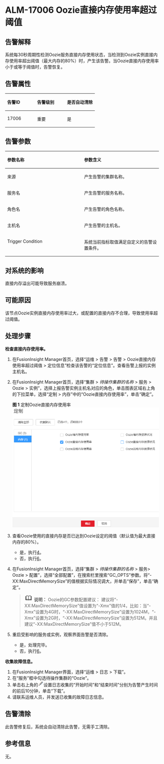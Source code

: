 # ALM-17006 Oozie直接内存使用率超过阈值<a name="ALM-17006"></a>

## 告警解释<a name="section12425729"></a>

系统每30秒周期性检测Oozie服务直接内存使用状态，当检测到Oozie实例直接内存使用率超出阈值（最大内存的80%）时，产生该告警。当Oozie直接内存使用率小于或等于阈值时，告警恢复。

## 告警属性<a name="section44722703"></a>

<a name="table31960038"></a>
<table><thead align="left"><tr id="row23830225"><th class="cellrowborder" valign="top" width="33.33333333333333%" id="mcps1.1.4.1.1"><p id="p51200045"><a name="p51200045"></a><a name="p51200045"></a>告警ID</p>
</th>
<th class="cellrowborder" valign="top" width="33.33333333333333%" id="mcps1.1.4.1.2"><p id="p53563006"><a name="p53563006"></a><a name="p53563006"></a>告警级别</p>
</th>
<th class="cellrowborder" valign="top" width="33.33333333333333%" id="mcps1.1.4.1.3"><p id="p43636268"><a name="p43636268"></a><a name="p43636268"></a>是否自动清除</p>
</th>
</tr>
</thead>
<tbody><tr id="row44876830"><td class="cellrowborder" valign="top" width="33.33333333333333%" headers="mcps1.1.4.1.1 "><p id="p11144637"><a name="p11144637"></a><a name="p11144637"></a>17006</p>
</td>
<td class="cellrowborder" valign="top" width="33.33333333333333%" headers="mcps1.1.4.1.2 "><p id="p30300400"><a name="p30300400"></a><a name="p30300400"></a>重要</p>
</td>
<td class="cellrowborder" valign="top" width="33.33333333333333%" headers="mcps1.1.4.1.3 "><p id="p38413344"><a name="p38413344"></a><a name="p38413344"></a>是</p>
</td>
</tr>
</tbody>
</table>

## 告警参数<a name="section66960013"></a>

<a name="table24473140"></a>
<table><thead align="left"><tr id="row59299451"><th class="cellrowborder" valign="top" width="50%" id="mcps1.1.3.1.1"><p id="p38526266"><a name="p38526266"></a><a name="p38526266"></a>参数名称</p>
</th>
<th class="cellrowborder" valign="top" width="50%" id="mcps1.1.3.1.2"><p id="p33619874"><a name="p33619874"></a><a name="p33619874"></a>参数含义</p>
</th>
</tr>
</thead>
<tbody><tr id="row92251033132112"><td class="cellrowborder" valign="top" width="50%" headers="mcps1.1.3.1.1 "><p id="p156438591896"><a name="p156438591896"></a><a name="p156438591896"></a>来源</p>
</td>
<td class="cellrowborder" valign="top" width="50%" headers="mcps1.1.3.1.2 "><p id="p187931338134115"><a name="p187931338134115"></a><a name="p187931338134115"></a>产生告警的集群名称。</p>
</td>
</tr>
<tr id="row38855258"><td class="cellrowborder" valign="top" width="50%" headers="mcps1.1.3.1.1 "><p id="p65062640"><a name="p65062640"></a><a name="p65062640"></a>服务名</p>
</td>
<td class="cellrowborder" valign="top" width="50%" headers="mcps1.1.3.1.2 "><p id="p49883611"><a name="p49883611"></a><a name="p49883611"></a>产生告警的服务名称。</p>
</td>
</tr>
<tr id="row46299319"><td class="cellrowborder" valign="top" width="50%" headers="mcps1.1.3.1.1 "><p id="p35626567"><a name="p35626567"></a><a name="p35626567"></a>角色名</p>
</td>
<td class="cellrowborder" valign="top" width="50%" headers="mcps1.1.3.1.2 "><p id="p35117813"><a name="p35117813"></a><a name="p35117813"></a>产生告警的角色名称。</p>
</td>
</tr>
<tr id="row47624865"><td class="cellrowborder" valign="top" width="50%" headers="mcps1.1.3.1.1 "><p id="p51620924"><a name="p51620924"></a><a name="p51620924"></a>主机名</p>
</td>
<td class="cellrowborder" valign="top" width="50%" headers="mcps1.1.3.1.2 "><p id="p7870031"><a name="p7870031"></a><a name="p7870031"></a>产生告警的主机名。</p>
</td>
</tr>
<tr id="row3721419"><td class="cellrowborder" valign="top" width="50%" headers="mcps1.1.3.1.1 "><p id="p32999559"><a name="p32999559"></a><a name="p32999559"></a>Trigger Condition</p>
</td>
<td class="cellrowborder" valign="top" width="50%" headers="mcps1.1.3.1.2 "><p id="p55718590"><a name="p55718590"></a><a name="p55718590"></a>系统当前指标取值满足自定义的告警设置条件。</p>
</td>
</tr>
</tbody>
</table>

## 对系统的影响<a name="section65769213"></a>

直接内存溢出可能导致服务崩溃。

## 可能原因<a name="section55052006"></a>

该节点Oozie实例直接内存使用率过大，或配置的直接内存不合理，导致使用率超过阈值。

## 处理步骤<a name="section25706011"></a>

**检查直接内存使用率。**

1.  在FusionInsight Manager首页，选择“运维 \> 告警 \> 告警 \> Oozie直接内存使用率超过阈值 \> 定位信息”检查该告警的“定位信息”。查看告警上报的实例主机名。
2.  在FusionInsight Manager首页，选择“集群 \>  _待操作集群的名称_  \> 服务 \> Oozie \> 实例”，选择上报告警实例主机名对应的角色，单击图表区域右上角的下拉菜单，选择“定制 \> 内存”中的“Oozie直接内存使用率”，单击“确定”。

    **图 1**  定制Oozie直接内存使用率<a name="fig125791084114"></a>  
    ![](figures/定制Oozie直接内存使用率.png "定制Oozie直接内存使用率")

3.  查看Oozie使用的直接内存是否已达到Oozie设定的阈值（默认值为最大直接内存的80%）。
    -   是，执行[4](#zh-cn_topic_0066982698_li79703172532)。
    -   否，执行[6](#d0e31949)。

4.  <a name="zh-cn_topic_0066982698_li79703172532"></a>在FusionInsight Manager首页，选择“集群 \>  _待操作集群的名称_  \> 服务\> Oozie \> 配置”，选择“全部配置”，在搜索栏里搜索“GC\_OPTS”参数。将“-XX:MaxDirectMemorySize”的值根据实际情况调大，并单击“保存”，单击“确定”。

    >![](public_sys-resources/icon-note.gif) **说明：** 
    >Oozie的GC参数配置建议：
    >建议将“-XX:MaxDirectMemorySize”值设置为“-Xmx”值的1/4，比如：当“-Xmx”设置为4G时，“-XX:MaxDirectMemorySize”设置为1024M，“-Xmx”设置为2G时，“-XX:MaxDirectMemorySize”设置为512M。并且建议“-XX:MaxDirectMemorySize”值不小于512M。

5.  重启受影响的服务或实例，观察界面告警是否清除。
    -   是，处理完毕。
    -   否，执行[6](#d0e31949)。


**收集故障信息。**

1.  <a name="d0e31949"></a>在FusionInsight Manager界面，选择“运维 \> 日志 \> 下载”。
2.  在“服务”框中勾选待操作集群的“Oozie”。
3.  单击右上角的![](figures/zh-cn_image_0263895663.png)设置日志收集的“开始时间”和“结束时间”分别为告警产生时间的前后10分钟，单击“下载”。
4.  请联系运维人员，并发送已收集的故障日志信息。

## 告警清除<a name="section169311343318"></a>

此告警修复后，系统会自动清除此告警，无需手工清除。

## 参考信息<a name="section40120107"></a>

无。


